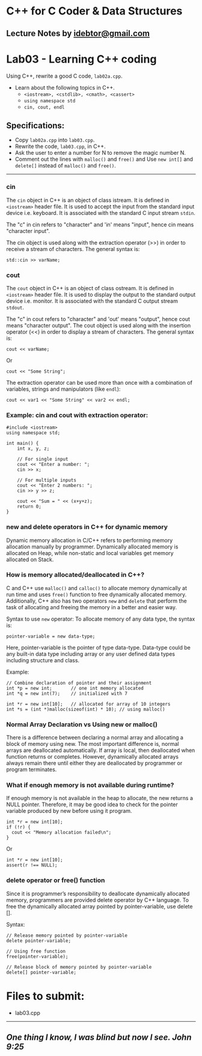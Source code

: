 # C++ for C Coder & Data Structures
Lecture Notes by idebtor@gmail.com
-------------------
# Lab03 - Learning C++ coding
Using C++, rewrite a good C code, `lab02a.cpp`.

- Learn about the following topics in C++.
  - `<iostream>, <cstdlib>, <cmath>, <cassert>`
  - `using namespace std`
  - `cin, cout, endl`

## Specifications:
- Copy `lab02a.cpp` into `lab03.cpp`.
- Rewrite the code, `lab03.cpp`, in C++.
- Ask the user to enter a number for N to remove the magic number N.
- Comment out the lines with `malloc()` and `free()` and Use `new int[]` and `delete[]` instead of `malloc()` and `free()`.

-------------------------------------
### cin
The `cin` object in C++ is an object of class istream. It is defined in `<iostream>` header file. It is used to accept the input from the standard input device i.e. keyboard. It is associated with the standard C input stream `stdin`.

The "c" in cin refers to "character" and 'in' means "input", hence cin means "character input".

The cin object is used along with the extraction operator (>>) in order to receive a stream of characters. The general syntax is:

```
std::cin >> varName;
```
### cout
The `cout` object in C++ is an object of class ostream. It is defined in `<iostream>` header file. It is used to display the output to the standard output device i.e. monitor. It is associated with the standard C output stream `stdout`.

The "c" in cout refers to "character" and 'out' means "output", hence cout means "character output". The cout object is used along with the insertion operator (<<) in order to display a stream of characters. The general syntax is:
```
cout << varName;
```
Or
```
cout << "Some String";
```
The extraction operator can be used more than once with a combination of variables, strings and manipulators (like `endl`):
```
cout << var1 << "Some String" << var2 << endl;
```

### Example: cin and cout with extraction operator:
```
#include <iostream>
using namespace std;

int main() {
	int x, y, z;

	// For single input
	cout << "Enter a number: ";
	cin >> x;

	// For multiple inputs
	cout << "Enter 2 numbers: ";
	cin >> y >> z;

	cout << "Sum = " << (x+y+z);
	return 0;
}
```
### new and delete operators in C++ for dynamic memory
Dynamic memory allocation in C/C++ refers to performing memory allocation manually by programmer. Dynamically allocated memory is allocated on Heap, while non-static and local variables get memory allocated on Stack.

### How is memory allocated/deallocated in C++?
C and C++ use `malloc()` and `calloc()` to allocate memory dynamically at run time and uses `free()` function to free dynamically allocated memory.  Additionally, C++ also has two operators `new` and `delete` that perform the task of allocating and freeing the memory in a better and easier way.

Syntax to use `new` operator: To allocate memory of any data type, the syntax is:
```
pointer-variable = new data-type;
```
Here, pointer-variable is the pointer of type data-type. Data-type could be any built-in data type including array or any user defined data types including structure and class.

Example:
```
// Combine declaration of pointer and their assignment
int *p = new int;       // one int memory allocated
int *q = new int(7);    // initialized with 7

int *r = new int[10];   // allocated for array of 10 integers
int *s = (int *)malloc(sizeof(int) * 10); // using malloc()

```
### Normal Array Declaration vs Using new or malloc()
There is a difference between declaring a normal array and allocating a block of memory using new. The most important difference is, normal arrays are deallocated automatically. If array is local, then deallocated when function returns or completes. However, dynamically allocated arrays always remain there until either they are deallocated by programmer or program terminates.

### What if enough memory is not available during runtime?
If enough memory is not available in the heap to allocate, the new returns a NULL pointer. Therefore, it may be good idea to check for the pointer variable produced by new before using it program.
```
int *r = new int[10];
if (!r) {
  cout << "Memory allocation failed\n";
}
```
Or
```
int *r = new int[10];
assert(r !== NULL);
```
### delete operator or free() function
Since it is programmer’s responsibility to deallocate dynamically allocated memory, programmers are provided delete operator by C++ language. To free the dynamically allocated array pointed by pointer-variable, use delete [].

Syntax:
```
// Release memory pointed by pointer-variable
delete pointer-variable;

// Using free function
free(pointer-variable);

// Release block of memory pointed by pointer-variable
delete[] pointer-variable;  
```

# Files to submit:
  - lab03.cpp
----------------------------
_One thing I know, I was blind but now I see. John 9:25_
----------------------------
